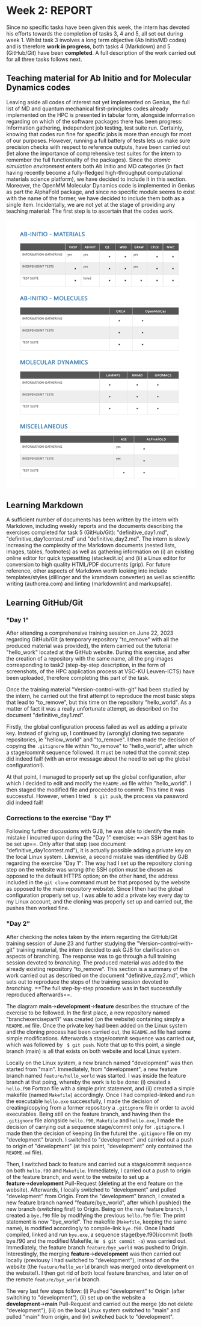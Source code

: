 
# Week 2: REPORT

Since no specific tasks have been given this week, the intern has devoted his efforts towards the completion of tasks 3, 4 and 5, all set out during week 1. Whilst task 3 involves a long term objective (Ab Initio/MD codes) and is therefore **work in progress**, both tasks 4 (Markdown) and 5 (GitHub/Git) have been **completed**. A full description of the work carried out for all three tasks follows next. 

## Teaching material for Ab Initio and for Molecular Dynamics codes

Leaving aside all codes of interest not yet implemented on Genius, the full list of MD and quantum mechanical first-principles codes already implemented on the HPC is presented in tabular form, alongside information regarding on which of the software packages there has been progress: Information gathering, independent job testing, test suite run. Certainly, knowing that codes run fine for specific jobs is more than enough for most of our purposes. However, running a full battery of tests lets us make sure precision checks with respect to reference outputs, have been carried out (let alone the importance of comprehensive test suites for the intern to remember the full functionality of the packages). Since the *atomic simulation environment* enters both Ab Initio and MD categories (in fact having recently become a fully-fledged high-throughput computational materials science platform), we have decided to include it in this section. Moreover, the OpenMM Molecular Dynamics code is implemented in Genius as part the AlphaFold package, and since no specific module seems to exist with the name of the former, we have decided to include them both as a single item. Incidentally, we are not yet at the stage of providing any teaching material: The first step is to ascertain that the codes work.

![](tablesgenius.png)

## Learning Markdown

A sufficient number of documents has been written by the intern with Markdown, including weekly reports and the documents describing the exercises completed for task 5 (GitHub/Git): "definitive_day1.md", "definitive_day1contest.md" and "definitive_day2.md". The intern is slowly increasing the complexity of the Markdown documents (nested lists, images, tables, footnotes) as well as gathering information on (i) an existing online editor for quick typesetting (stackedit.io) and (ii) a Linux editor for conversion to high quality HTML/PDF documents (grip). For future reference, other aspects of Markdown worth looking into include templates/styles (dillinger and the kramdown converter) as well as scientific writing (authorea.com) and linting (markdownlint and markupsafe).

## Learning GitHub/Git

### "Day 1"

After attending a comprehensive training session on June 22, 2023 regarding GitHub/Git (a temporary repository "to_remove" with all the produced material was provided), the intern carried out the tutorial "hello_work" located at the GitHub website. During this exercise, and after the creation of a repository with the same name, all the png images corresponding to task2 (step-by-step description, in the form of screenshots, of the HPC application process at VSC-KU Leuven-ICTS) have been uploaded, therefore completing this part of the task. 

Once the training material "Version-control-with-git" had been studied by the intern, he carried out the first attempt to reproduce the most basic steps that lead to "to_remove", but this time on the repository "hello_world". As a matter of fact it was a really unfortunate attempt, as described on the document "definitive_day1.md". 

Firstly, the global configuration process failed as well as adding a private key. Instead of giving up, I continued by (wrongly) cloning two separate repositories, ie "hellow_world" and "to_remove". I then made the decision of copying the ```.gitignore``` file within "to_remove" to "hello_world", after which a stage/commit sequence followed. It must be noted that the commit step did indeed fail! (with an error message about the need to set up the global configuration!). 

At that point, I managed to properly set up the global configuration, after which I decided to edit and modify the ```README.md``` file within "hello_world". I then staged the modified file and proceeded to commit: This time it was successful. However, when I tried ``` $ git push```, the process via password did indeed fail!

### Corrections to the exercise "Day 1"

Following further discussions with GJB, he was able to identify the main mistake I incurred upon during the "Day 1" exercise: ==an SSH agent has to be set up==. Only after that step (see document "definitive_day1contest.md"), it is actually possible adding a private key on the local Linux system. Likewise, a second mistake was identified by GJB regarding the exercise "Day 1": The way had I set up the repository cloning step on the website was wrong (the SSH option must be chosen as opposed to the default HTTPS option; on the other hand, the address included in the ```git clone``` command must be that proposed by the website as opposed to the main repository website). Since I then had the global configuration properly set up, I was able to add a private key every day to my Linux account, and the cloning was properly set up and carried out, the pushes then worked fine.

### "Day 2"

After checking the notes taken by the intern regarding the GitHub/Git training session of June 23 and further studying the "Version-control-with-git" training material, the intern decided to ask GJB for clarification on aspects of branching. The response was to go through a full training session devoted to *branching*. The produced material was added to the already existing repository "to_remove". This section is a summary of the work carried out as described on the document "definitive_day2.md", which sets out to reproduce the steps of the training session devoted to *branching*. ==The full step-by-step procedure was in fact successfully reproduced afterwards==.

The diagram **main**$\rightarrow$**development**$\rightarrow$**feature** describes the structure of the exercise to be followed. In the first place, a new repository named "branchexercisepart1" was created (on the website) containing simply a ```README.md``` file. Once the private key had been added on the Linux system and the cloning process had been carried out, the ```README.md``` file had some simple modifications. Afterwards a stage/commit sequence was carried out, which was followed by ``` $ git push```. Note that up to this point, a single branch (main) is all that exists on both website and local Linux system.  

Locally on the Linux system, a new branch named "development" was then started from "main". Immediately, from "development", a new feature branch named ```feature/hello_world``` was started. I was inside the feature branch at that poing, whereby the work is to be done: (i) created a ```hello.f90``` Fortran file with a simple print statement, and (ii) created a simple makefile (named ```Makefile```) accordingly. Once I had compiled-linked and run the executable ```hello.exe``` successfully, I made the decision of creating/copying from a former repository a ```.gitignore``` file in order to avoid executables. Being still on the feature branch, and having then the ```.gitignore``` file alongside ```hello.f90```, ```Makefile``` and ```hello.exe```, I made the decision of carrying out a sequence stage/commit only for ```.gitignore```. I made then the decision of keeping (in the future) the ```.gitignore``` file on my "development" branch. I switched to "development" and carried out a push to origin of "development" (at this point, "development" only contained the ```README.md``` file).

Then, I switched back to feature and carried out a stage/commit sequence on both ```hello.f90``` and ```Makefile```. Immediately, I carried out a push to origin of the feature branch, and went to the website to set up a **feature**$\rightarrow$**development** Pull-Request (deleting at the end feature on the website). Afterwards, I locally switched to "development" and pulled "development" from Origin. From the "development" branch, I created a new feature branch named "feature/bye_world", after which I push(ed) the new branch (switching first) to Origin. Being on the new feature branch, I created a ```bye.f90``` file by modifying the previous ```hello.f90``` file: The print statement is now "bye_world". The makefile (```Makefile```, keeping the same name), is modified accordingly to compile-link ```bye.f90```. Once I hadd compiled, linked and run ```bye.exe```, a sequence stage(bye.f90)/commit (both bye.f90 and the modified Makefile, ie ``` $ git commit -a```) was carried out. Immediately, the feature branch ```feature/bye_world``` was pushed to Origin. Interestingly, the merging **feature**$\rightarrow$**development** was then carried out locally (previousy I had switched to "development"), instead of on the website (the ```feature/hello_world``` branch was merged onto development on the website!). I then got rid of both local feature branches, and later on of the remote ```feature/bye_world``` branch.

The very last few steps follow: (i) Pushed "development" to Origin (after switching to "development"), (ii) set up on the website a **development**$\rightarrow$**main** Pull-Request and carried out the merge (do not delete "development"), (iii) on the local Linux system switched to "main" and pulled "main" from origin, and (iv) switched back to "development".